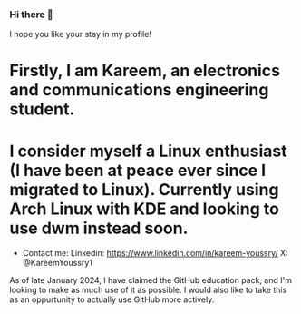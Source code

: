 ### Hi there 👋
I hope you like your stay in my profile!
# Firstly, I am Kareem, an electronics and communications engineering student.
# I consider myself a Linux enthusiast (I have been at peace ever since I migrated to Linux). Currently using Arch Linux with KDE and looking to use dwm instead soon.

- Contact me:
Linkedin: https://www.linkedin.com/in/kareem-youssry/
X: @KareemYoussry1

As of late January 2024, I have claimed the GitHub education pack, and I'm looking to make as much use of it as possible. I would also like to take this as an oppurtunity to actually use GitHub more actively.


<!--
**KareemYoussry/KareemYoussry** is a ✨ _special_ ✨ repository because its `README.md` (this file) appears on your GitHub profile.

Here are some ideas to get you started:

- 🔭 I’m currently working on ...
- 🌱 I’m currently learning ...
- 👯 I’m looking to collaborate on ...
- 🤔 I’m looking for help with ...
- 💬 Ask me about ...
- 📫 How to reach me: ...
- ⚡ Fun fact: ...
-->
